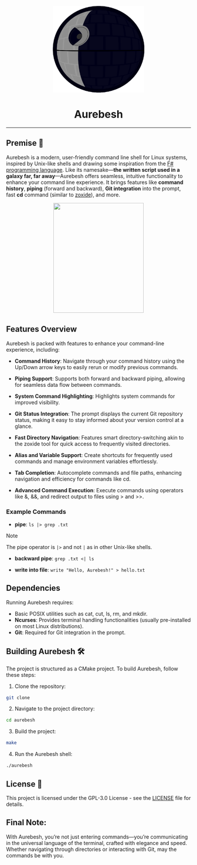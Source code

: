 <p align="center"><img width="250" src="./images/death_star.png"/></p>
<h1 align="center">Aurebesh</h1>

<div>
    <hr/>
</div>

## Premise :rocket:

Aurebesh is a modern, user-friendly command line shell for Linux systems, inspired by Unix-like shells and drawing some inspiration from the [F# programming language](https://fsharp.org/). Like its namesake—**the written script used in a galaxy far, far away**—Aurebesh offers seamless, intuitive functionality to enhance your command line experience. It brings features like **command history**, **piping** (forward and backward), **Git integration** into the prompt, fast **cd** command (similar to [zoxide](https://github.com/ajeetdsouza/zoxide)), and more.

<p align="center"><img width="70%" height="300" src="./images/star-wars-intro_001.webp"/></p>


## Features Overview

Aurebesh is packed with features to enhance your command-line experience, including:

- **Command History**: Navigate through your command history using the Up/Down arrow keys to easily rerun or modify previous commands.

- **Piping Support**: Supports both forward and backward piping, allowing for seamless data flow between commands.

- **System Command Highlighting**: Highlights system commands for improved visibility.

- **Git Status Integration**: The prompt displays the current Git repository status, making it easy to stay informed about your version control at a glance.

- **Fast Directory Navigation**: Features smart directory-switching akin to the zoxide tool for quick access to frequently visited directories.

- **Alias and Variable Support**: Create shortcuts for frequently used commands and manage environment variables effortlessly.

- **Tab Completion**: Autocomplete commands and file paths, enhancing navigation and efficiency for commands like cd.

- **Advanced Command Execution**: Execute commands using operators like &, &&, and redirect output to files using > and >>.

### Example Commands
- **pipe**: `ls |> grep .txt`
> [!NOTE]
> The pipe operator is `|>` and not `|` as in other Unix-like shells.

- **backward pipe**: `grep .txt <| ls`

- **write into file**: `write "Hello, Aurebesh!" > hello.txt`

## Dependencies

Running Aurebesh requires:
- Basic POSIX utilities such as cat, cut, ls, rm, and mkdir.
- **Ncurses**: Provides terminal handling functionalities (usually pre-installed on most Linux distributions).
- **Git**: Required for Git integration in the prompt.

## Building Aurebesh :hammer_and_wrench:
The project is structured as a CMake project. To build Aurebesh, follow these steps:

1. Clone the repository:
```bash
git clone
```

2. Navigate to the project directory:
```bash
cd aurebesh
```

3. Build the project:
```bash
make
```

4. Run the Aurebesh shell:
```bash
./aurebesh
```

## License :book:
This project is licensed under the GPL-3.0 License - see the [LICENSE](LICENSE) file for details.

## Final Note:

With Aurebesh, you’re not just entering commands—you’re communicating in the universal language of the terminal, crafted with elegance and speed. Whether navigating through directories or interacting with Git, may the commands be with you.


